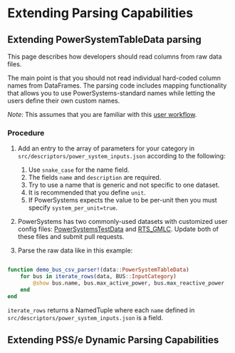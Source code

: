 # Extending Parsing Capabilities

## Extending PowerSystemTableData parsing

This page describes how developers should read columns from raw data files.

The main point is that you should not read individual hard-coded column names from
DataFrames. The parsing code includes mapping functionality that allows you to
use PowerSystems-standard names while letting the users define their own custom
names.

*Note*:  This assumes that you are familiar with this [user workflow](../modeler/parsing.md).

### Procedure

1. Add an entry to the array of parameters for your category in
   `src/descriptors/power_system_inputs.json` according to the following:
   1. Use `snake_case` for the name field.
   2. The fields `name` and `description` are required.
   3. Try to use a name that is generic and not specific to one dataset.
   4. It is recommended that you define `unit`.
   5. If PowerSystems expects the value to be per-unit then you must specify
      `system_per_unit=true`.

2. PowerSystems has two commonly-used datasets with customized user config
   files:
   [PowerSystemsTestData](https://github.com/NREL/PowerSystemsTestData/blob/master/RTS_GMLC/user_descriptors.yaml)
   and
   [RTS_GMLC](https://github.com/GridMod/RTS-GMLC/blob/master/RTS_Data/FormattedData/SIIP/user_descriptors.yaml).
   Update both of these files and submit pull requests.

3. Parse the raw data like in this example:

```Julia

function demo_bus_csv_parser!(data::PowerSystemTableData)
    for bus in iterate_rows(data, BUS::InputCategory)
        @show bus.name, bus.max_active_power, bus.max_reactive_power
    end
end
```

`iterate_rows` returns a NamedTuple where each `name` defined in
`src/descriptors/power_system_inputs.json` is a field.

## Extending PSS/e Dynamic Parsing Capabilities
